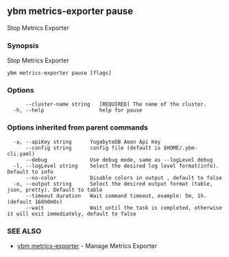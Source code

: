 ## ybm metrics-exporter pause

Stop Metrics Exporter

### Synopsis

Stop Metrics Exporter

```
ybm metrics-exporter pause [flags]
```

### Options

```
      --cluster-name string   [REQUIRED] The name of the cluster.
  -h, --help                  help for pause
```

### Options inherited from parent commands

```
  -a, --apiKey string      YugabyteDB Aeon Api Key
      --config string      config file (default is $HOME/.ybm-cli.yaml)
      --debug              Use debug mode, same as --logLevel debug
  -l, --logLevel string    Select the desired log level format(info). Default to info
      --no-color           Disable colors in output , default to false
  -o, --output string      Select the desired output format (table, json, pretty). Default to table
      --timeout duration   Wait command timeout, example: 5m, 1h. (default 168h0m0s)
      --wait               Wait until the task is completed, otherwise it will exit immediately, default to false
```

### SEE ALSO

* [ybm metrics-exporter](ybm_metrics-exporter.md)	 - Manage Metrics Exporter

